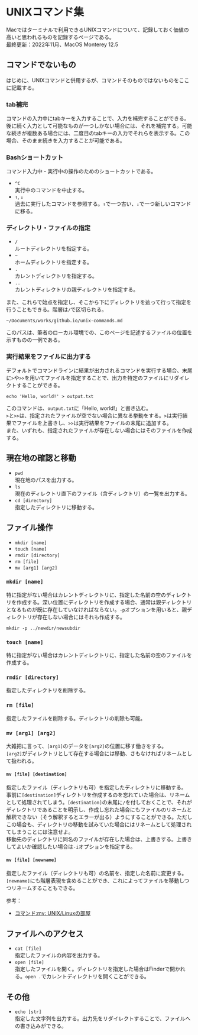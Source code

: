 # UNIXコマンド集
Macではターミナルで利用できるUNIXコマンドについて、記録しておく価値の高いと思われるものを記録するページである。  
最終更新：2022年11月、MacOS Monterey 12.5
<!-- [よく使うLinuxコマンド - Qiita](https://qiita.com/arene-calix/items/41d8d4ba572f1d652727) -->
<!-- [Bashショートカットキー - Qiita](https://qiita.com/takayu90/items/011a674b0a903572a50c) -->

## コマンドでないもの
はじめに、UNIXコマンドと併用するが、コマンドそのものではないものをここに記載する。

### tab補完
コマンドの入力中にtabキーを入力することで、入力を補完することができる。後に続く入力として可能なものが一つしかない場合には、それを補完する。可能な続きが複数ある場合には、二度目のtabキーの入力でそれらを表示する。この場合、そのまま続きを入力することが可能である。

### Bashショートカット
コマンド入力中・実行中の操作のためのショートカットである。
* `^C`  
実行中のコマンドを中止する。
* `↑`, `↓`  
過去に実行したコマンドを参照する。`↑`で一つ古い、`↓`で一つ新しいコマンドに移る。

### ディレクトリ・ファイルの指定
* `/`  
ルートディレクトリを指定する。
* `~`  
ホームディレクトリを指定する。
* `.`  
カレントディレクトリを指定する。
* `..`  
カレントディレクトリの親ディレクトリを指定する。

また、これらで始点を指定し、そこから下にディレクトリを辿って行って指定を行うこともできる。階層は`/`で区切られる。
```
~/Documents/works/github.io/unix-commands.md
```
このパスは、筆者のローカル環境での、このページを記述するファイルの位置を示すものの一例である。

### 実行結果をファイルに出力する
デフォルトでコマンドラインに結果が出力されるコマンドを実行する場合、末尾に`>`や`>>`を用いてファイルを指定することで、出力を特定のファイルにリダイレクトすることができる。
```
echo 'Hello, world!' > output.txt
```
このコマンドは、`output.txt`に「Hello, world!」と書き込む。  
`>`と`>>`は、指定されたファイルが空でない場合に異なる挙動をする。`>`は実行結果でファイルを上書きし、`>>`は実行結果をファイルの末尾に追加する。  
また、いずれも、指定されたファイルが存在しない場合にはそのファイルを作成する。


## 現在地の確認と移動
* `pwd`  
現在地のパスを出力する。
* `ls`  
現在のディレクトリ直下のファイル（含ディレクトリ）の一覧を出力する。
* `cd [directory]`  
指定したディレクトリに移動する。

## ファイル操作
* `mkdir [name]`
* `touch [name]`
* `rmdir [directory]`
* `rm [file]`
* `mv [arg1] [arg2]`

### `mkdir [name]`  
特に指定がない場合はカレントディレクトリに、指定した名前の空のディレクトリを作成する。深い位置にディレクトリを作成する場合、通常は親ディレクトリとなるものが既に存在していなければならない。`-p`オプションを用いると、親ディレクトリが存在しない場合にはそれも作成する。
```
mkdir -p ../newdir/newsubdir
```

### `touch [name]`  
特に指定がない場合はカレントディレクトリに、指定した名前の空のファイルを作成する。

### `rmdir [directory]`
指定したディレクトリを削除する。

### `rm [file]`
指定したファイルを削除する。ディレクトリの削除も可能。

### `mv [arg1] [arg2]`
大雑把に言って、`[arg1]`のデータを`[arg2]`の位置に移す働きをする。  
`[arg2]`がディレクトリとして存在する場合には移動、さもなければリネームとして扱われる。

#### `mv [file] [destination]`
指定したファイル（ディレクトリも可）を指定したディレクトリに移動する。  
事前に`[destination]`ディレクトリを作成するのを忘れていた場合は、リネームとして処理されてしまう。`[destination]`の末尾に`/`を付しておくことで、それがディレクトリであることを明示し、作成し忘れた場合にもファイルのリネームと解釈できない（そう解釈するとエラーが出る）ようにすることができる。ただしこの場合も、ディレクトリの移動を試みていた場合にはリネームとして処理されてしまうことには注意せよ。  
移動先のディレクトリに同名のファイルが存在した場合は、上書きする。上書きしてよいか確認したい場合は`-i`オプションを指定する。

#### `mv [file] [newname]`
指定したファイル（ディレクトリも可）の名前を、指定した名前に変更する。  
`[newname]`にも階層表現を含めることができ、これによってファイルを移動しつつリネームすることもできる。

参考：
* [コマンド:mv: UNIX/Linuxの部屋](http://x68000.q-e-d.net/~68user/unix/pickup?mv)

## ファイルへのアクセス
* `cat [file]`  
指定したファイルの内容を出力する。
* `open [file]`  
指定したファイルを開く。ディレクトリを指定した場合はFinderで開かれる。`open .`でカレントディレクトリを開くことができる。

## その他
* `echo [str]`  
指定した文字列を出力する。出力先をリダイレクトすることで、ファイルへの書き込みができる。
